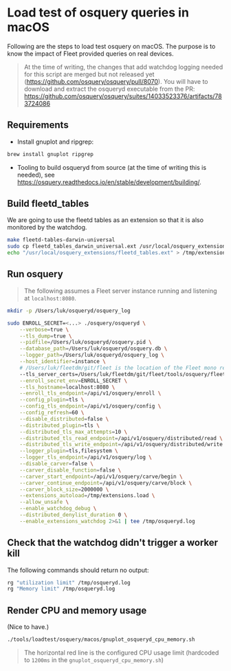 # Load test of osquery queries in macOS

Following are the steps to load test osquery on macOS.
The purpose is to know the impact of Fleet provided queries on real devices.

> At the time of writing, the changes that add watchdog logging needed for this script are
> merged but not released yet (https://github.com/osquery/osquery/pull/8070).
> You will have to download and extract the osqueryd executable from the PR: https://github.com/osquery/osquery/suites/14033523376/artifacts/783724086

## Requirements

- Install gnuplot and ripgrep:
```sh
brew install gnuplot ripgrep
```
- Tooling to build osqueryd from source (at the time of writing this is needed), see https://osquery.readthedocs.io/en/stable/development/building/.

## Build fleetd_tables

We are going to use the fleetd tables as an extension so that it is also monitored by the watchdog.

```sh
make fleetd-tables-darwin-universal
sudo cp fleetd_tables_darwin_universal.ext /usr/local/osquery_extensions/fleetd_tables.ext
echo "/usr/local/osquery_extensions/fleetd_tables.ext" > /tmp/extensions.load
```

## Run osquery

> The following assumes a Fleet server instance running and listening at `localhost:8080`.

```sh
mkdir -p /Users/luk/osqueryd/osquery_log
```

```sh
sudo ENROLL_SECRET=<...> ./osquery/osqueryd \
    --verbose=true \
    --tls_dump=true \
    --pidfile=/Users/luk/osqueryd/osquery.pid \
    --database_path=/Users/luk/osqueryd/osquery.db \
    --logger_path=/Users/luk/osqueryd/osquery_log \
    --host_identifier=instance \
    # /Users/luk/fleetdm/git/fleet is the location of the Fleet mono repository.
    --tls_server_certs=/Users/luk/fleetdm/git/fleet/tools/osquery/fleet.crt \
    --enroll_secret_env=ENROLL_SECRET \
    --tls_hostname=localhost:8080 \
    --enroll_tls_endpoint=/api/v1/osquery/enroll \
    --config_plugin=tls \
    --config_tls_endpoint=/api/v1/osquery/config \
    --config_refresh=60 \
    --disable_distributed=false \
    --distributed_plugin=tls \
    --distributed_tls_max_attempts=10 \
    --distributed_tls_read_endpoint=/api/v1/osquery/distributed/read \
    --distributed_tls_write_endpoint=/api/v1/osquery/distributed/write \
    --logger_plugin=tls,filesystem \
    --logger_tls_endpoint=/api/v1/osquery/log \
    --disable_carver=false \
    --carver_disable_function=false \
    --carver_start_endpoint=/api/v1/osquery/carve/begin \
    --carver_continue_endpoint=/api/v1/osquery/carve/block \
    --carver_block_size=2000000 \
    --extensions_autoload=/tmp/extensions.load \
    --allow_unsafe \
    --enable_watchdog_debug \
    --distributed_denylist_duration 0 \
    --enable_extensions_watchdog 2>&1 | tee /tmp/osqueryd.log
```

## Check that the watchdog didn't trigger a worker kill

The following commands should return no output:
```sh
rg "utilization limit" /tmp/osqueryd.log
rg "Memory limit" /tmp/osqueryd.log
```

## Render CPU and memory usage

(Nice to have.)

```sh
./tools/loadtest/osquery/macos/gnuplot_osqueryd_cpu_memory.sh
```

> The horizontal red line is the configured CPU usage limit (hardcoded to `1200ms` in the `gnuplot_osqueryd_cpu_memory.sh`)

